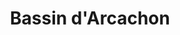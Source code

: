 ---
guid: "f64d9d82f4cb"
title: "Bassin d'Arcachon"
latlng: "44.683079, -1.118368"
videoId: "uojsEtXG9aM" 
---